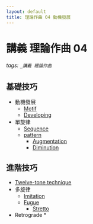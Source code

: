 ```yaml
---
layout: default
title: 理論作曲 04 動機發展
---
```


# 講義 理論作曲 04

###### tags: `_講義 理論作曲`

## 基礎技巧
* 動機發展
  * [Motif](https://en.wikipedia.org/wiki/Motif_(music))
  * [Developing](https://en.wikipedia.org/wiki/Developing_variation)
* 單旋律
  * [Sequence](
https://en.wikipedia.org/wiki/Sequence_(music))
  * [pattern](
https://en.wikipedia.org/wiki/Melodic_pattern)
    * [Augmentation](https://en.wikipedia.org/wiki/Augmentation_(music))
    * [Diminution](https://en.wikipedia.org/wiki/Diminution)


## 進階技巧
* [Twelve-tone technique](https://en.wikipedia.org/wiki/Twelve-tone_technique)
* 多旋律
  * [Imitation](https://en.wikipedia.org/wiki/Imitation_(music))
  * [Fugue](https://en.wikipedia.org/wiki/Fugue)
    * [Stretto](https://en.wikipedia.org/wiki/Stretto)
* Retrograde
  * 